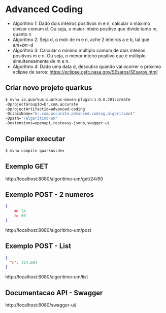# Advanced Coding

 - Algoritmo 1: Dado dois inteiros positivos m e n, calcular o máximo divisor comum d. Ou seja, o maior inteiro positivo que divide tanto m, quanto n
 - Algoritmo 2: Seja d, o mdc de m e n, ache 2 inteiros a e b, tal que a*m+b*n=d
 - Algoritmo 3: Calcular o mínimo múltiplo comum de dois inteiros positivos m e n. Ou seja, o menor inteiro positivo que é múltiplo simultaneamente de m e n.
 - Algoritmo 4: Dado uma data d, descubra quando vai ocorrer o próximo eclipse de saros: https://eclipse.gsfc.nasa.gov/SEsaros/SEsaros.html

## Criar novo projeto quarkus
```sh
$ mvnw io.quarkus:quarkus-maven-plugin:1.0.0.CR1:create
-DprojectGroupId=br.com.accurate
-DprojectArtifactId=advanced-coding
-DclassName="br.com.accurate.advanced.coding.algoritimo1"
-Dpath="/algoritimo-um"
-Dextensions=openapi,resteasy-jsonb,swagger-ui
```

## Compilar executar
```sh
$ mvnw compile quarkus:dev
```

## Exemplo GET
http://localhost:8080/algoritimo-um/get/24/60

## Exemplo POST - 2 numeros
```json
{
    m: 24
    n: 60
}
```
http://localhost:8080/algoritimo-um/post

## Exemplo POST - List
```json
{
  "n": [24,60]
}
```
http://localhost:8080/algoritimo-um/list

## Documentacao API - Swagger
http://localhost:8080/swagger-ui/

